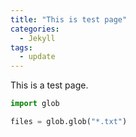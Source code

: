 ```yaml
---
title: "This is test page"
categories:
  - Jekyll
tags:
  - update
---
```



This is a test page.

```python
import glob

files = glob.glob("*.txt")


```
